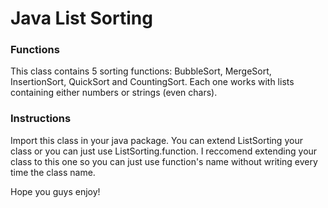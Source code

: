 # Java List Sorting

### Functions
This class contains 5 sorting functions: BubbleSort, MergeSort, InsertionSort, QuickSort and CountingSort.
Each one works with lists containing either numbers or strings (even chars).

### Instructions
Import this class in your java package. You can extend ListSorting your class or you can just use ListSorting.function. I reccomend extending your class to this one so you can just use function's name without writing every time the class name.

Hope you guys enjoy!
